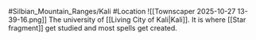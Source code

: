 #Silbian_Mountain_Ranges/Kali #Location 
![[Townscaper 2025-10-27 13-39-16.png]]
The university of [[Living City of Kali|Kali]]. It is where [[Star fragment]] get studied and most spells get created.